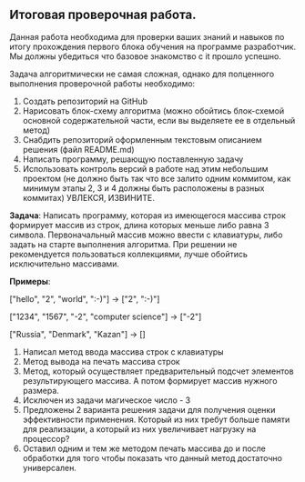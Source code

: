 ## Итоговая проверочная работа.

Данная работа необходима для проверки ваших знаний и навыков по итогу прохождения первого блока обучения на программе разработчик. Мы должны убедиться что базовое знакомство с it прошло успешно.

Задача алгоритмически не самая сложная, однако для полценного выполнения проверочной работы необходимо:
1. Создать репозиторий на GitHub
2. Нарисовать блок-схему алгоритма (можно обойтись блок-схемой основной содержательной части, если вы выделяете ее в отдельный метод)
3. Снабдить репозиторий оформленным текстовым описанием решения (файл README.md)
4. Написать программу, решающую поставленную задачу
5. Использовать контроль версий в работе над этим небольшим проектом (не должно быть так что все залито одним коммитом, как минимум этапы 2, 3 и 4 должны быть расположены в разных коммитах) УВЛЕКСЯ, ИЗВИНИТЕ.

**Задача**: Написать программу, которая из имеющегося массива строк формирует массив из строк, длина которых меньше либо равна 3 символа. Первоначальный массив можно ввести с клавиатуры, либо задать на старте выполнения алгоритма. При решении не рекомендуется пользоваться коллекциями, лучше обойтись исключительно массивами.

**Примеры**:

["hello", "2", "world", ":-)"] -> ["2", ":-)"]

["1234", "1567", "-2", "computer science"] -> ["-2"]

["Russia", "Denmark", "Kazan"] -> []

1. Написал метод ввода массива строк с клавиатуры
2. Метод вывода на печать массива строк
3. Метод, который осуществляет предварительный подсчет элементов результирующего массива. А потом формирует массив нужного размера.
4. Исключен из задачи магическое число - 3
5. Предложены 2 варианта решения задачи для получения оценки эффективности применения. Который из них требут больше памяти для реализации, а который из них увеличивает нагрузку на процессор? 
6. Оставил одним и тем же методом печать массива до и после обработки для того чтобы показать что данный метод достаточно универсален.